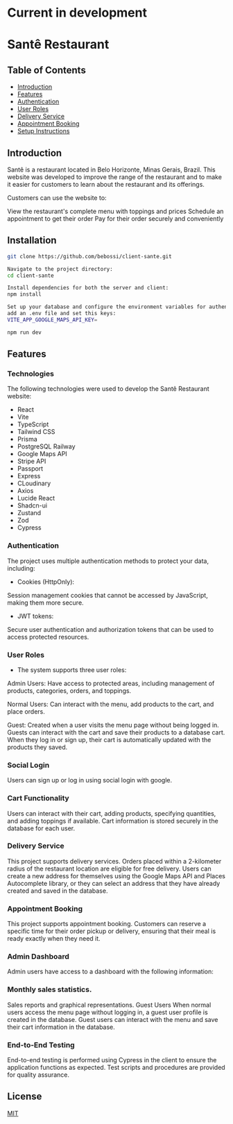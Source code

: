 # Current in development

# Santê Restaurant

## Table of Contents

- [Introduction](#introduction)
- [Features](#features)
- [Authentication](#authentication)
- [User Roles](#user-roles)
- [Delivery Service](#delivery-service)
- [Appointment Booking](#appointment-booking)
- [Setup Instructions](#setup-instructions)

## Introduction

Santê is a restaurant located in Belo Horizonte, Minas Gerais, Brazil. This website was developed to improve the range of the restaurant and to make it easier for customers to learn about the restaurant and its offerings.

Customers can use the website to:

View the restaurant's complete menu with toppings and prices
Schedule an appointment to get their order
Pay for their order securely and conveniently

## Installation

```bash
git clone https://github.com/bebossi/client-sante.git

Navigate to the project directory:
cd client-sante

Install dependencies for both the server and client:
npm install

Set up your database and configure the environment variables for authentication methods, social login, and other project-specific settings.
add an .env file and set this keys:
VITE_APP_GOOGLE_MAPS_API_KEY=

npm run dev

```

## Features

### Technologies

The following technologies were used to develop the Santê Restaurant website:

- React
- Vite
- TypeScript
- Tailwind CSS
- Prisma
- PostgreSQL Railway
- Google Maps API
- Stripe API
- Passport
- Express
- CLoudinary
- Axios
- Lucide React
- Shadcn-ui
- Zustand
- Zod
- Cypress

### Authentication

The project uses multiple authentication methods to protect your data, including:

- Cookies (HttpOnly):

Session management cookies that cannot be accessed by JavaScript, making them more secure.

- JWT tokens:

Secure user authentication and authorization tokens that can be used to access protected resources.

### User Roles

- The system supports three user roles:

Admin Users: Have access to protected areas, including management of products, categories, orders, and toppings.

Normal Users: Can interact with the menu, add products to the cart, and place orders.

Guest: Created when a user visits the menu page without being logged in. Guests can interact with the cart and save their products to a database cart. When they log in or sign up, their cart is automatically updated with the products they saved.

### Social Login

Users can sign up or log in using social login with google.

### Cart Functionality

Users can interact with their cart, adding products, specifying quantities, and adding toppings if available.
Cart information is stored securely in the database for each user.

### Delivery Service

This project supports delivery services. Orders placed within a 2-kilometer radius of the restaurant location are eligible for free delivery.
Users can create a new address for themselves using the Google Maps API and Places Autocomplete library, or they can select an address that they have already created and saved in the database.

### Appointment Booking

This project supports appointment booking. Customers can reserve a specific time for their order pickup or delivery, ensuring that their meal is ready exactly when they need it.

### Admin Dashboard

Admin users have access to a dashboard with the following information:

### Monthly sales statistics.

Sales reports and graphical representations.
Guest Users
When normal users access the menu page without logging in, a guest user profile is created in the database.
Guest users can interact with the menu and save their cart information in the database.

### End-to-End Testing

End-to-end testing is performed using Cypress in the client to ensure the application functions as expected.
Test scripts and procedures are provided for quality assurance.

## License

[MIT](https://choosealicense.com/licenses/mit/)
